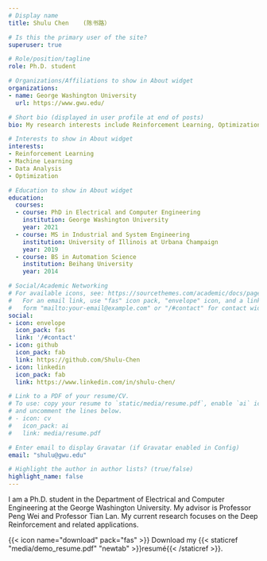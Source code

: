 ```yaml
---
# Display name
title: Shulu Chen    (陈书路）

# Is this the primary user of the site?
superuser: true

# Role/position/tagline
role: Ph.D. student

# Organizations/Affiliations to show in About widget
organizations:
- name: George Washington University
  url: https://www.gwu.edu/

# Short bio (displayed in user profile at end of posts)
bio: My research interests include Reinforcement Learning, Optimization, Machine Learning and Data Analysis.

# Interests to show in About widget
interests:
- Reinforcement Learning
- Machine Learning
- Data Analysis
- Optimization

# Education to show in About widget
education:
  courses:
  - course: PhD in Electrical and Computer Engineering 
    institution: George Washington University
    year: 2021
  - course: MS in Industrial and System Engineering
    institution: University of Illinois at Urbana Champaign
    year: 2019
  - course: BS in Automation Science
    institution: Beihang University
    year: 2014

# Social/Academic Networking
# For available icons, see: https://sourcethemes.com/academic/docs/page-builder/#icons
#   For an email link, use "fas" icon pack, "envelope" icon, and a link in the
#   form "mailto:your-email@example.com" or "/#contact" for contact widget.
social:
- icon: envelope
  icon_pack: fas
  link: '/#contact'
- icon: github
  icon_pack: fab
  link: https://github.com/Shulu-Chen
- icon: linkedin
  icon_pack: fab
  link: https://www.linkedin.com/in/shulu-chen/

# Link to a PDF of your resume/CV.
# To use: copy your resume to `static/media/resume.pdf`, enable `ai` icons in `params.toml`, 
# and uncomment the lines below.
# - icon: cv
#   icon_pack: ai
#   link: media/resume.pdf

# Enter email to display Gravatar (if Gravatar enabled in Config)
email: "shulu@gwu.edu"

# Highlight the author in author lists? (true/false)
highlight_name: false
---
```


I am a Ph.D. student in the Department of Electrical and Computer Engineering at the George Washington University. My advisor is Professor Peng Wei and Professor Tian Lan. My current research focuses on the Deep Reinforcement and related applications.  

{{< icon name="download" pack="fas" >}} Download my {{< staticref "media/demo_resume.pdf" "newtab" >}}resumé{{< /staticref >}}.
